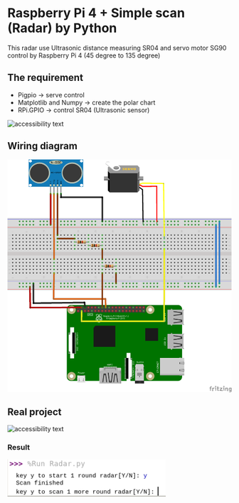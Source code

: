 # Raspberry Pi 4 + Simple scan (Radar) by Python

This radar use Ultrasonic distance measuring SR04 and servo motor SG90 control by Raspberry Pi 4 (45 degree to 135 degree)

## The requirement 
- Pigpio -> serve control
- Matplotlib and Numpy -> create the polar chart
- RPi.GPIO -> control SR04 (Ultrasonic sensor)

<p align="left">
  <img src="https://i.ibb.co/zZ0nKBj/radar-chart.png" width="280" alt="accessibility text">
</p>

## Wiring diagram

<p align="left">
  <img src="./picture/Radar.png" alt="accessibility text">
</p>

## Real project 
 
<p align="left">
  <img src="https://i.ibb.co/485Vm5z/real-radar.jpg" width="280" alt="accessibility text">
</p>

### Result
![result](./picture/result.jpg)


